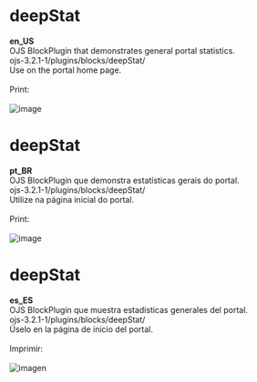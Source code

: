 # deepStat
<b>en_US</b><br>
OJS BlockPlugin that demonstrates general portal statistics.<br>
ojs-3.2.1-1/plugins/blocks/deepStat/<br>
Use on the portal home page.<br><br>
Print:<br><br>
![image](https://github.com/danielsf93/deepStat/assets/114300053/c3ee898a-1bd4-437e-8a0a-ee50b1e152ae) <br>

# deepStat
<b>pt_BR</b><br>
OJS BlockPlugin que demonstra estatísticas gerais do portal.<br>
ojs-3.2.1-1/plugins/blocks/deepStat/<br>
Utilize na página inicial do portal.<br><br>
Print:<br><br>
![image](https://github.com/danielsf93/deepStat/assets/114300053/c3ee898a-1bd4-437e-8a0a-ee50b1e152ae) <br>

# deepStat
<b>es_ES</b><br>
OJS BlockPlugin que muestra estadísticas generales del portal.<br>
ojs-3.2.1-1/plugins/blocks/deepStat/<br>
Úselo en la página de inicio del portal.<br><br>
Imprimir:<br><br>
![imagen](https://github.com/danielsf93/deepStat/assets/114300053/c3ee898a-1bd4-437e-8a0a-ee50b1e152ae) <br>
